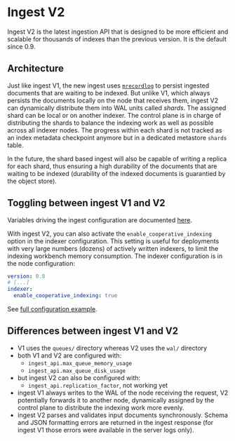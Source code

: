 # Ingest V2

Ingest V2 is the latest ingestion API that is designed to be more efficient and scalable for thousands of indexes than the previous version. It is the default since 0.9.

## Architecture

Just like ingest V1, the new ingest uses [`mrecordlog`](https://github.com/quickwit-oss/mrecordlog) to persist ingested documents that are waiting to be indexed. But unlike V1, which always persists the documents locally on the node that receives them, ingest V2 can dynamically distribute them into WAL units called _shards_. The assigned shard can be local or on another indexer. The control plane is in charge of distributing the shards to balance the indexing work as well as possible across all indexer nodes. The progress within each shard is not tracked as an index metadata checkpoint anymore but in a dedicated metastore `shards` table.

In the future, the shard based ingest will also be capable of writing a replica for each shard, thus ensuring a high durability of the documents that are waiting to be indexed (durability of the indexed documents is guarantied by the object store).

## Toggling between ingest V1 and V2

Variables driving the ingest configuration are documented [here](../ingest-data/ingest-api.md#ingest-api-versions).

With ingest V2, you can also activate the `enable_cooperative_indexing` option in the indexer configuration. This setting is useful for deployments with very large numbers (dozens) of actively written indexers, to limit the indexing workbench memory consumption. The indexer configuration is in the node configuration:

```yaml
version: 0.8
# [...]
indexer:
  enable_cooperative_indexing: true
```

See [full configuration example](https://github.com/quickwit-oss/quickwit/blob/main/config/quickwit.yaml).

## Differences between ingest V1 and V2

- V1 uses the `queues/` directory whereas V2 uses the `wal/` directory
- both V1 and V2 are configured with:
  - `ingest_api.max_queue_memory_usage` 
  - `ingest_api.max_queue_disk_usage` 
- but ingest V2 can also be configured with:
  - `ingest_api.replication_factor`, not working yet
- ingest V1 always writes to the WAL of the node receiving the request, V2 potentially forwards it to another node, dynamically assigned by the control plane to distribute the indexing work more evenly.
- ingest V2 parses and validates input documents synchronously. Schema and JSON formatting errors are returned in the ingest response (for ingest V1 those errors were available in the server logs only).
